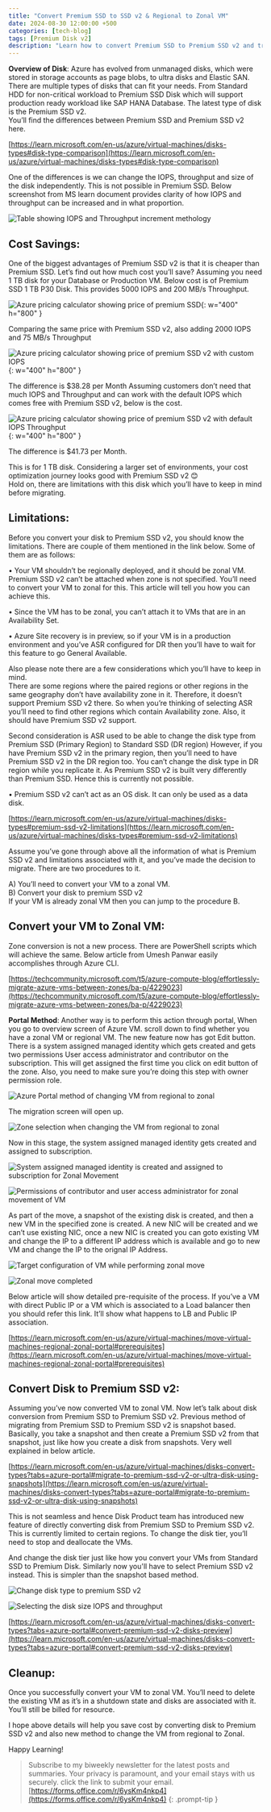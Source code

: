 ```yaml
---
title: "Convert Premium SSD to SSD v2 & Regional to Zonal VM"
date: 2024-08-30 12:00:00 +500
categories: [tech-blog]
tags: [Premium Disk v2]
description: "Learn how to convert Premium SSD to Premium SSD v2 and transition regional VMs to zonal VMs in Azure for enhanced performance and cost savings"
---
```


**Overview of Disk**: Azure has evolved from unmanaged disks, which were stored in storage accounts as page blobs, to ultra disks and Elastic SAN. There are multiple types of disks that can fit your needs. From Standard HDD for non-critical workload to Premium SSD Disk which will support production ready workload like SAP HANA Database. The latest type of disk is the Premium SSD v2. \
You’ll find the differences between Premium SSD and Premium SSD v2 here.

[https://learn.microsoft.com/en-us/azure/virtual-machines/disks-types#disk-type-comparison](https://learn.microsoft.com/en-us/azure/virtual-machines/disks-types#disk-type-comparison)

One of the differences is we can change the IOPS, throughput and size of the disk independently. This is not possible in Premium SSD.  Below screenshot from MS learn document provides clarity of how IOPS and throughput can be increased and in what proportion.

![Table showing IOPS and Throughput increment methology](https://raw.githubusercontent.com/qureshiaquib/qureshiaquib.github.io/main/assets/30082024/image-showing-iops-throughput-of-premiumssdv2.jpg)

## Cost Savings:
One of the biggest advantages of Premium SSD v2 is that it is cheaper than Premium SSD.
Let’s find out how much cost you’ll save?
Assuming you need 1 TB disk for your Database or Production VM.
Below cost is of Premium SSD 1 TB P30 Disk. This provides 5000 IOPS and 200 MB/s Throughput.

![Azure pricing calculator showing price of premium SSD](https://raw.githubusercontent.com/qureshiaquib/qureshiaquib.github.io/main/assets/30082024/price-of-premium-ssd.jpg){: w="400" h="800" }

Comparing the same price with Premium SSD v2, also adding 2000 IOPS and 75 MB/s Throughput

![Azure pricing calculator showing price of premium SSD v2 with custom IOPS](https://raw.githubusercontent.com/qureshiaquib/qureshiaquib.github.io/main/assets/30082024/price-of-premiumssdv2.jpg){: w="400" h="800" }

The difference is $38.28 per Month
Assuming customers don’t need that much IOPS and Throughput and can work with the default IOPS which comes free with Premium SSD v2, below is the cost.

![Azure pricing calculator showing price of premium SSD v2 with default IOPS Throughput](https://raw.githubusercontent.com/qureshiaquib/qureshiaquib.github.io/main/assets/30082024/price-of-premiumssdv2-default.jpg){: w="400" h="800" }

The difference is $41.73 per Month.

This is for 1 TB disk. Considering a larger set of environments, your cost optimization journey looks good with Premium SSD v2 😊\
Hold on, there are limitations with this disk which you’ll have to keep in mind before migrating.

## Limitations: 
Before you convert your disk to Premium SSD v2, you should know the limitations. There are couple of them mentioned in the link below. Some of them are as follows:

•	Your VM shouldn’t be regionally deployed, and it should be zonal VM.
Premium SSD v2 can’t be attached when zone is not specified.
You’ll need to convert your VM to zonal for this. This article will tell you how you can achieve this.

•	Since the VM has to be zonal, you can’t attach it to VMs that are in an Availability Set.

•	Azure Site recovery is in preview, so if your VM is in a production environment and you’ve ASR configured for DR then you’ll have to wait for this feature to go General Available.

Also please note there are a few considerations which you’ll have to keep in mind.\
There are some regions where the paired regions or other regions in the same geography don’t have availability zone in it. Therefore, it doesn’t support Premium SSD v2 there.
So when you’re thinking of selecting ASR you’ll need to find other regions which contain Availability zone. Also, it should have Premium SSD v2 support.

Second consideration is ASR used to be able to change the disk type from Premium SSD (Primary Region) to Standard SSD (DR region) However, if you have Premium SSD v2 in the primary region, then you’ll need to have Premium SSD v2 in the DR region too. You can’t change the disk type in DR region while you replicate it. As Premium SSD v2 is built very differently than Premium SSD. Hence this is currently not possible.

•	Premium SSD v2 can’t act as an OS disk. It can only be used as a data disk.

[https://learn.microsoft.com/en-us/azure/virtual-machines/disks-types#premium-ssd-v2-limitations](https://learn.microsoft.com/en-us/azure/virtual-machines/disks-types#premium-ssd-v2-limitations)

Assume you’ve gone through above all the information of what is Premium SSD v2 and limitations associated with it, and you’ve made the decision to migrate. There are two procedures to it.

A)	You’ll need to convert your VM to a zonal VM.\
B)	Convert your disk to premium SSD v2\
If your VM is already zonal VM then you can jump to the procedure B.

## Convert your VM to Zonal VM:
Zone conversion is not a new process. There are PowerShell scripts which will achieve the same. 
Below article from Umesh Panwar easily accomplishes through Azure CLI.

[https://techcommunity.microsoft.com/t5/azure-compute-blog/effortlessly-migrate-azure-vms-between-zones/ba-p/4229023](https://techcommunity.microsoft.com/t5/azure-compute-blog/effortlessly-migrate-azure-vms-between-zones/ba-p/4229023)

**Portal Method**:
Another way is to perform this action through portal, When you go to overview screen of Azure VM.
scroll down to find whether you have a zonal VM or regional VM. The new feature now has got Edit button. There is a system assigned managed identity which gets created and gets two permissions User access administrator and contributor on the subscription. This will get assigned the first time you click on edit button of the zone. Also, you need to make sure you’re doing this step with owner permission role.

![Azure Portal method of changing VM from regional to zonal](https://raw.githubusercontent.com/qureshiaquib/qureshiaquib.github.io/main/assets/30082024/edit-vm-make-it-zonal.jpg)

The migration screen will open up.

![Zone selection when changing the VM from regional to zonal](https://raw.githubusercontent.com/qureshiaquib/qureshiaquib.github.io/main/assets/30082024/zone-selection-move-vm-to-another-zone.jpg)

Now in this stage, the system assigned managed identity gets created and assigned to subscription.

![System assigned managed identity is created and assigned to subscription for Zonal Movement](https://raw.githubusercontent.com/qureshiaquib/qureshiaquib.github.io/main/assets/30082024/managed-identity-creation.jpg)

![Permissions of contributor and user access administrator for zonal movement of VM](https://raw.githubusercontent.com/qureshiaquib/qureshiaquib.github.io/main/assets/30082024/permissions-user-assigned-managed-identity.jpg)

As part of the move, a snapshot of the existing disk is created, and then a new VM in the specified zone is created.
A new NIC will be created and we can’t use existing NIC, once a new NIC is created you can goto existing VM and change the IP to a different IP address which is available and go to new VM and change the IP to the orignal IP Address.

![Target configuration of VM while performing zonal move](https://raw.githubusercontent.com/qureshiaquib/qureshiaquib.github.io/main/assets/30082024/edit-vm-config-settings.jpg)

![Zonal move completed](https://raw.githubusercontent.com/qureshiaquib/qureshiaquib.github.io/main/assets/30082024/vm-zonal-move-completed.jpg)

Below article will show detailed pre-requisite of the process. If you’ve a VM with direct Public IP or a VM which is associated to a Load balancer then you should refer this link. It’ll show what happens to LB and Public IP association.

[https://learn.microsoft.com/en-us/azure/virtual-machines/move-virtual-machines-regional-zonal-portal#prerequisites](https://learn.microsoft.com/en-us/azure/virtual-machines/move-virtual-machines-regional-zonal-portal#prerequisites)

## Convert Disk to Premium SSD v2:
Assuming you’ve now converted VM to zonal VM. Now let’s talk about disk conversion from Premium SSD to Premium SSD v2.
Previous method of migrating from Premium SSD to Premium SSD v2 is snapshot based.
Basically, you take a snapshot and then create a Premium SSD v2 from that snapshot, just like how you create a disk from snapshots. Very well explained in below article.

[https://learn.microsoft.com/en-us/azure/virtual-machines/disks-convert-types?tabs=azure-portal#migrate-to-premium-ssd-v2-or-ultra-disk-using-snapshots](https://learn.microsoft.com/en-us/azure/virtual-machines/disks-convert-types?tabs=azure-portal#migrate-to-premium-ssd-v2-or-ultra-disk-using-snapshots)

This is not seamless and hence Disk Product team has introduced new feature of directly converting disk from Premium SSD to Premium SSD v2. This is currently limited to certain regions.
To change the disk tier, you’ll need to stop and deallocate the VMs.

And change the disk tier just like how you convert your VMs from Standard SSD to Premium Disk. Similarly now you'll have to select Premium SSD v2 instead. This is simpler than the snapshot based method.

![Change disk type to premium SSD v2](https://raw.githubusercontent.com/qureshiaquib/qureshiaquib.github.io/main/assets/30082024/change-disk-type-to-pssdv2.jpg)

![Selecting the disk size IOPS and throughput](https://raw.githubusercontent.com/qureshiaquib/qureshiaquib.github.io/main/assets/30082024/change-disk-size-iops-throughput.jpg)

[https://learn.microsoft.com/en-us/azure/virtual-machines/disks-convert-types?tabs=azure-portal#convert-premium-ssd-v2-disks-preview](https://learn.microsoft.com/en-us/azure/virtual-machines/disks-convert-types?tabs=azure-portal#convert-premium-ssd-v2-disks-preview)

## Cleanup:
Once you successfully convert your VM to zonal VM. You’ll need to delete the existing VM as it’s in a shutdown state and disks are associated with it. You’ll still be billed for resource.

I hope above details will help you save cost by converting disk to Premium SSD v2 and also new method to change the VM from regional to Zonal.

Happy Learning!

>Subscribe to my biweekly newsletter for the latest posts and summaries. Your privacy is paramount, and your email stays with us securely.
click the link to submit your email.
[https://forms.office.com/r/6ysKm4nkp4](https://forms.office.com/r/6ysKm4nkp4)
{: .prompt-tip }
